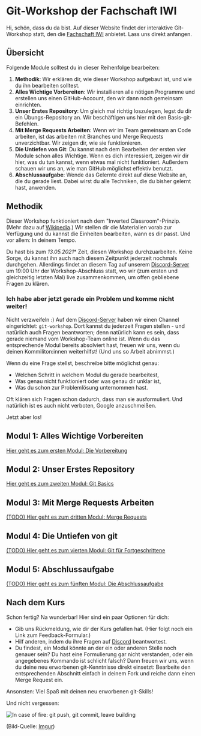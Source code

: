 # Git-Workshop der Fachschaft IWI

Hi, schön, dass du da bist. Auf dieser Website findet der interaktive
Git-Workshop statt, den die [Fachschaft IWI](https://iwi-hka.de) anbietet. Lass
uns direkt anfangen.

## Übersicht

Folgende Module solltest du in dieser Reihenfolge bearbeiten:

1. **Methodik**: Wir erklären dir, wie dieser Workshop aufgebaut ist, und wie du
   ihn bearbeiten solltest.
2. **Alles Wichtige Vorbereiten**: Wir installieren alle nötigen Programme und
   erstellen uns einen GitHub-Account, den wir dann noch gemeinsam einrichten.
3. **Unser Erstes Repository**: Um gleich mal richtig loszulegen, legst du dir
   ein Übungs-Repository an. Wir beschäftigen uns hier mit den
   Basis-git-Befehlen.
4. **Mit Merge Requests Arbeiten**: Wenn wir im Team gemeinsam an Code arbeiten,
   ist das arbeiten mit Branches und Merge Requests unverzichtbar. Wir zeigen
   dir, wie sie funktionieren.
5. **Die Untiefen von Git**: Du kannst nach dem Bearbeiten der ersten vier
   Module schon alles Wichtige. Wenn es dich interessiert, zeigen wir dir hier,
   was du tun kannst, wenn etwas mal nicht funktioniert. Außerdem schauen wir
   uns an, wie man GitHub möglichst effektiv benutzt.
6. **Abschlussaufgabe**: Wende das Gelernte direkt auf diese Website an, die du
   gerade liest. Dabei wirst du alle Techniken, die du bisher gelernt hast,
   anwenden.

## Methodik

Dieser Workshop funktioniert nach dem "Inverted Classroom"-Prinzip. (Mehr dazu
auf [Wikipedia](https://de.m.wikipedia.org/wiki/Umgedrehter_Unterricht).) Wir
stellen dir die Materialien vorab zur Verfügung und du kannst die Einheiten
bearbeiten, wann es dir passt. Und vor allem: In deinem Tempo.

Du hast bis zum *13.05.2021** Zeit, diesen Workshop durchzuarbeiten. Keine
Sorge, du kannst ihn auch nach diesem Zeitpunkt jederzeit nochmals durchgehen.
Allerdings findet an diesem Tag auf unserem
[Discord-Server](https://discord.gg/FWvYtct) um 19:00 Uhr der Workshop-Abschluss
statt, wo wir (zum ersten und gleichzeitig letzten Mal) live zusammenkommen, um
offen gebliebene Fragen zu klären.

### Ich habe aber jetzt gerade ein Problem und komme nicht weiter!

Nicht verzweifeln :) Auf dem [Discord-Server](https://discord.gg/FWvYtct) haben
wir einen Channel eingerichtet: `git-workshop`. Dort kannst du jederzeit Fragen
stellen - und natürlich auch Fragen beantworten; denn natürlich kann es sein,
dass gerade niemand vom Workshop-Team online ist. Wenn du das entsprechende
Modul bereits absolviert hast, freuen wir uns, wenn du deinen Kommiliton:innen
weiterhilfst! (Und uns so Arbeit abnimmst.)

Wenn du eine Frage stellst, beschreibe bitte möglichst genau:

* Welchen Schritt in welchem Modul du gerade bearbeitest,
* Was genau nicht funktioniert oder was genau dir unklar ist,
* Was du schon zur Problemlösung unternommen hast.

Oft klären sich Fragen schon dadurch, dass man sie ausformuliert. Und natürlich
ist es auch nicht verboten, Google anzuschmeißen.

Jetzt aber los!

## Modul 1: Alles Wichtige Vorbereiten

[Hier geht es zum ersten Modul: Die Vorbereitung](/git-workshop/1-prep/)

## Modul 2: Unser Erstes Repository

[Hier geht es zum zweiten Modul: Git Basics](/git-workshop/2-basics/)

## Modul 3: Mit Merge Requests Arbeiten

[(TODO) Hier geht es zum dritten Modul: Merge Requests](/git-workshop/3-merge-requests/)

## Modul 4: Die Untiefen von git

[(TODO) Hier geht es zum vierten Modul: Git für Fortgeschrittene](/git-workshop/4-advanced/)

## Modul 5: Abschlussaufgabe

[(TODO) Hier geht es zum fünften Modul: Die Abschlussaufgabe](/git-workshop/5-exercise/)

## Nach dem Kurs

Schon fertig? Na wunderbar! Hier sind ein paar Optionen für dich:

* Gib uns Rückmeldung, wie dir der Kurs gefallen hat. (Hier folgt noch ein Link
  zum Feedback-Formular.)
* Hilf anderen, indem du ihre Fragen auf [Discord](https://discord.gg/FWvYtct)
  beantwortest.
* Du findest, ein Modul könnte an der ein oder anderen Stelle noch genauer
  sein? Du hast eine Formulierung gar nicht verstanden, oder ein angegebenes
  Kommando ist schlicht falsch? Dann freuen wir uns, wenn du deine neu
  erworbenen git-Kenntnisse direkt einsetzt: Bearbeite den entsprechenden
  Abschnitt  einfach in deinem Fork und reiche dann einen Merge Request ein.

Ansonsten: Viel Spaß mit deinen neu erworbenen git-Skills!

Und nicht vergessen:

![In case of fire: git push, git commit, leave building](https://i.imgur.com/IiAdxbB.png)

(Bild-Quelle: [Imgur](https://imgur.com/IiAdxbB))
